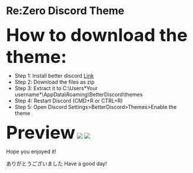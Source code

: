 # Re:Zero Discord Theme

<font size="30"><b>How to download the theme:</b></font>

+ Step 1: Install better discord <a href="https://github.com/rauenzi/BetterDiscordApp/releases">Link</a></div>
+ Step 2: Download the files as zip
+ Step 3: Extract it to C:\Users\*Your username*\AppData\Roaming\BetterDiscord\themes
+ Step 4: Restart Discord (CMD+R or CTRL+R)
+ Step 5: Open Discord Settings>BetterDiscord>Themes>Enable the theme

<font size="50"><b>Preview</b></font>
<img src="https://github.com/honghongleong/Re-Zero-Theme/blob/master/Preview/screenshot1.png"/>
<img src="https://github.com/honghongleong/Re-Zero-Theme/blob/master/Preview/screenshot2.png"/>

Hope you enjoyed it!
</li>ありがとうございました</li>
</li>Have a good day!</li>
